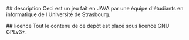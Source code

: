 ## description
Ceci est un jeu fait en JAVA par une équipe d'étudiants en informatique de l'Université de Strasbourg.

## licence
Tout le contenu de ce dépôt est placé sous licence GNU GPLv3+.
